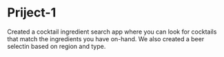 # Priject-1

Created a cocktail ingredient search app where you can look for cocktails that match the ingredients you have on-hand. We also created a beer selectin based on region and type.